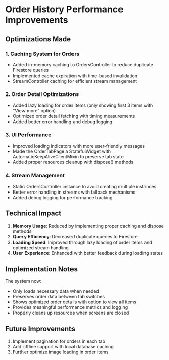 # Order History Performance Improvements

## Optimizations Made

### 1. Caching System for Orders
- Added in-memory caching to OrdersController to reduce duplicate Firestore queries
- Implemented cache expiration with time-based invalidation
- StreamController caching for efficient stream management

### 2. Order Detail Optimizations
- Added lazy loading for order items (only showing first 3 items with "View more" option)
- Optimized order detail fetching with timing measurements
- Added better error handling and debug logging

### 3. UI Performance
- Improved loading indicators with more user-friendly messages
- Made the OrderTabPage a StatefulWidget with AutomaticKeepAliveClientMixin to preserve tab state
- Added proper resources cleanup with dispose() methods

### 4. Stream Management
- Static OrdersController instance to avoid creating multiple instances
- Better error handling in streams with fallback mechanisms
- Added debug logging for performance tracking

## Technical Impact

1. **Memory Usage**: Reduced by implementing proper caching and dispose methods
2. **Query Efficiency**: Decreased duplicate queries to Firestore
3. **Loading Speed**: Improved through lazy loading of order items and optimized stream handling
4. **User Experience**: Enhanced with better feedback during loading states

## Implementation Notes

The system now:
- Only loads necessary data when needed
- Preserves order data between tab switches
- Shows optimized order details with option to view all items
- Provides meaningful performance metrics and logging
- Properly cleans up resources when screens are closed

## Future Improvements

1. Implement pagination for orders in each tab
2. Add offline support with local database caching
3. Further optimize image loading in order items

